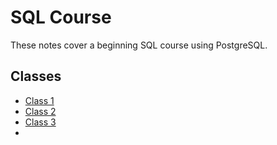 SQL Course
==========
These notes cover a beginning SQL course using PostgreSQL.

Classes
-------
* [Class 1](class-01.md)
* [Class 2](class-02.md)
* [Class 3](class-03.md)
* 
